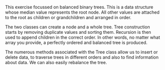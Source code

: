 This exercise focussed on balanced binary trees. This is a data structure whose median value represents the root node. All other values are attached to the root as children or grandchildren and arranged in order.

The two classes can create a node and a whole tree. Tree construction starts by removing duplicate values and sorting them. Recursion is then used to append children in the correct order. In other words, no matter what array you provide, a perfectly ordered and balanced tree is produced.

The numerous methods associated with the Tree class allow us to insert or delete data, to traverse trees in different orders and also to find information about data. We can also easily rebalance the tree.